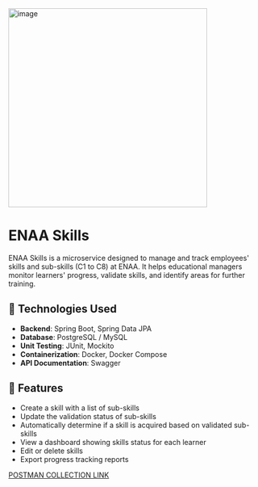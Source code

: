 <img width="394" alt="image" src="https://github.com/user-attachments/assets/b1dae5cb-906e-4743-87a9-d078b7ea98e6" />

# ENAA Skills

ENAA Skills is a microservice designed to manage and track employees' skills and sub-skills (C1 to C8) at ENAA. It helps educational managers monitor learners' progress, validate skills, and identify areas for further training.

## 🔧 Technologies Used

- **Backend**: Spring Boot, Spring Data JPA
- **Database**: PostgreSQL / MySQL
- **Unit Testing**: JUnit, Mockito
- **Containerization**: Docker, Docker Compose
- **API Documentation**: Swagger

## 📌 Features

- Create a skill with a list of sub-skills
- Update the validation status of sub-skills
- Automatically determine if a skill is acquired based on validated sub-skills
- View a dashboard showing skills status for each learner
- Edit or delete skills
- Export progress tracking reports

[POSTMAN COLLECTION LINK ](https://yguhijopl.postman.co/workspace/My-Workspace~49aab289-6de5-487b-8f91-58ce1aacf8db/collection/41299916-9b5fb412-5df7-4a92-96f7-722a70f04658?action=share&creator=41299916)
